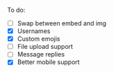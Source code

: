 To do:
- [ ] Swap between embed and img
- [x] Usernames
- [x] Custom emojis
- [ ] File upload support
- [ ] Message replies
- [x] Better mobile support